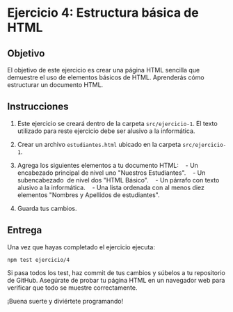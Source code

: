 # Ejercicio 4: Estructura básica de HTML

## Objetivo

El objetivo de este ejercicio es crear una página HTML sencilla que demuestre el uso de elementos básicos de HTML. Aprenderás cómo estructurar un documento HTML.
## Instrucciones

1. Este ejercicio se creará dentro de la carpeta `src/ejercicio-1`. El texto utilizado para reste ejercicio debe ser alusivo a la informática.

2. Crear un archivo `estudiantes.html` ubicado en la carpeta `src/ejercicio-1`.
3. Agrega los siguientes elementos a tu documento HTML:
   - Un encabezado principal de nivel uno "Nuestros Estudiantes".
   - Un subencabezado  de nivel dos "HTML Básico".
   - Un párrafo con texto alusivo a la informática.
   - Una lista ordenada con al menos diez elementos "Nombres y Apellidos de estudiantes".
1. Guarda tus cambios.
## Entrega  

Una vez que hayas completado el ejercicio ejecuta:
``` npm
npm test ejercicio/4
```
Si pasa todos los test, haz commit de tus cambios y súbelos a tu repositorio de GitHub. Asegúrate de probar tu página HTML en un navegador web para verificar que todo se muestre correctamente.  

¡Buena suerte y diviértete programando!